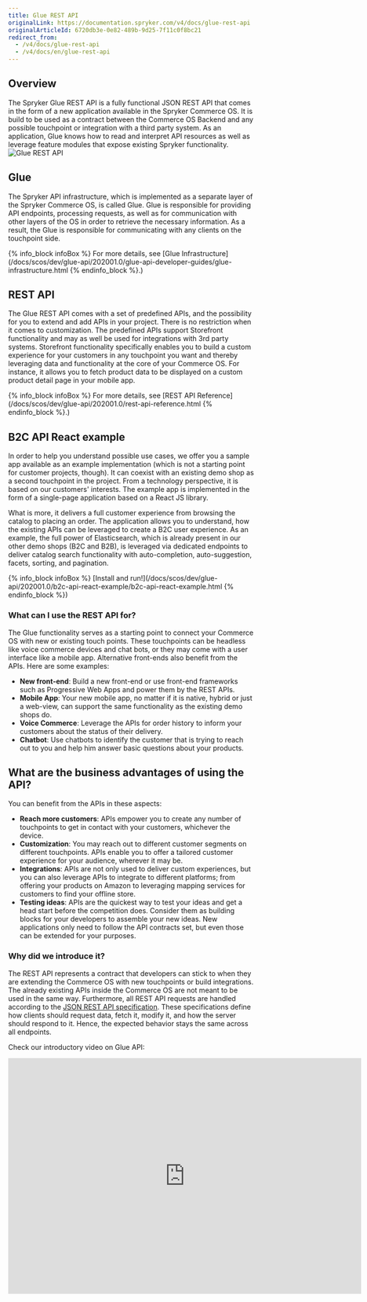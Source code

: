 ```yaml
---
title: Glue REST API
originalLink: https://documentation.spryker.com/v4/docs/glue-rest-api
originalArticleId: 6720db3e-0e82-489b-9d25-7f11c0f8bc21
redirect_from:
  - /v4/docs/glue-rest-api
  - /v4/docs/en/glue-rest-api
---
```


## Overview
The Spryker Glue REST API is a fully functional JSON REST API that comes in the form of a new application available in the Spryker Commerce OS. It is build to be used as a contract between the Commerce OS Backend and any possible touchpoint or integration with a third party system. As an application, Glue knows how to read and interpret API resources as well as leverage feature modules that expose existing Spryker functionality.
![Glue REST API](https://spryker.s3.eu-central-1.amazonaws.com/docs/Glue+API/Glue+REST+API/glue-rest-api.jpg)

## Glue
The Spryker API infrastructure, which is implemented as a separate layer of the Spryker Commerce OS, is called Glue. Glue is responsible for providing API endpoints, processing requests, as well as for communication with other layers of the OS in order to retrieve the necessary information. As a result, the Glue is responsible for communicating with any clients on the touchpoint side.

{% info_block infoBox %}
For more details, see [Glue Infrastructure](/docs/scos/dev/glue-api/202001.0/glue-api-developer-guides/glue-infrastructure.html
{% endinfo_block %}.)

## REST API
The Glue REST API comes with a set of predefined APIs, and the possibility for you to extend and add APIs in your project. There is no restriction when it comes to customization. The predefined APIs support Storefront functionality and may as well be used for integrations with 3rd party systems. Storefront functionality specifically enables you to build a custom experience for your customers in any touchpoint you want and thereby leveraging data and functionality at the core of your Commerce OS. For instance, it allows you to fetch product data to be displayed on a custom product detail page in your mobile app.

{% info_block infoBox %}
For more details, see [REST API Reference](/docs/scos/dev/glue-api/202001.0/rest-api-reference.html
{% endinfo_block %}.)

## B2C API React example
In order to help you understand possible use cases, we offer you a sample app available as an example implementation (which is not a starting point for customer projects, though). It can coexist with an existing demo shop as a second touchpoint in the project. From a technology perspective, it is based on our customers' interests. The example app is implemented in the form of a single-page application based on a React JS library.

What is more, it delivers a full customer experience from browsing the catalog to placing an order. The application allows you to understand, how the existing APIs can be leveraged to create a B2C user experience. As an example, the full power of Elasticsearch, which is already present in our other demo shops (B2C and B2B), is leveraged via dedicated endpoints to deliver catalog search functionality with auto-completion, auto-suggestion, facets, sorting, and pagination.

{% info_block infoBox %}
[Install and run!](/docs/scos/dev/glue-api/202001.0/b2c-api-react-example/b2c-api-react-example.html
{% endinfo_block %})

### What can I use the REST API for?
The Glue functionality serves as a starting point to connect your Commerce OS with new or existing touch points. These touchpoints can be headless like voice commerce devices and chat bots, or they may come with a user interface like a mobile app. Alternative front-ends also benefit from the APIs. Here are some examples:

* **New front-end**: Build a new front-end or use front-end frameworks such as Progressive Web Apps and power them by the REST APIs.
* **Mobile App**: Your new mobile app, no matter if it is native, hybrid or just a web-view, can support the same functionality as the existing demo shops do.
* **Voice Commerce**: Leverage the APIs for order history to inform your customers about the status of their delivery.
* **Chatbot**: Use chatbots to identify the customer that is trying to reach out to you and help him answer basic questions about your products.

## What are the business advantages of using the API?
You can benefit from the APIs in these aspects:

* **Reach more customers**: APIs empower you to create any number of touchpoints to get in contact with your customers, whichever the device.
* **Customization**:  You may reach out to different customer segments on different touchpoints. APIs enable you to offer a tailored customer experience for your audience, wherever it may be.
* **Integrations**: APIs are not only used to deliver custom experiences, but you can also leverage APIs to integrate to different platforms; from offering your products on Amazon to leveraging mapping services for customers to find your offline store.
* **Testing ideas**: APIs are the quickest way to test your ideas and get a head start before the competition does. Consider them as building blocks for your developers to assemble your new ideas. New applications only need to follow the API contracts set, but even those can be extended for your purposes.

### Why did we introduce it?
The REST API represents a contract that developers can stick to when they are extending the Commerce OS with new touchpoints or build integrations. The already existing APIs inside the Commerce OS are not meant to be used in the same way. Furthermore, all REST API requests are handled according to the [JSON REST API specification](https://jsonapi.org/). These specifications define how clients should request data, fetch it, modify it, and how the server should respond to it. Hence, the expected behavior stays the same across all endpoints.

Check our introductory video on Glue API:
<iframe src="https://spryker.wistia.com/medias/adls2vfqjm" title="Glue API Intro" allowtransparency="true" frameborder="0" scrolling="no" class="wistia_embed" name="wistia_embed" allowfullscreen="0" mozallowfullscreen="0" webkitallowfullscreen="0" oallowfullscreen="0" msallowfullscreen="0" width="720" height="480"></iframe>

